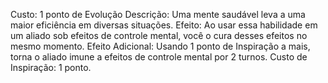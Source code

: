 Custo: 1 ponto de Evolução
Descrição: Uma mente saudável leva a uma maior eficiência em diversas situações.
Efeito: Ao usar essa habilidade em um aliado sob efeitos de controle mental, você o cura desses efeitos no mesmo momento.
Efeito Adicional: Usando 1 ponto de Inspiração a mais, torna o aliado imune a efeitos de controle mental por 2 turnos.
Custo de Inspiração: 1 ponto.